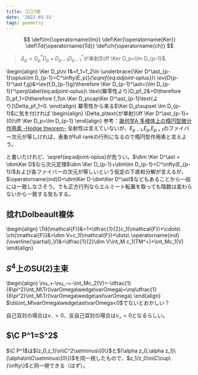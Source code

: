 ```yaml
---
title: 江口7章
date: '2022-03-31'
tags: geometry
---
```


$$
\def\Im{\operatorname{Im}}
\def\Ker{\operatorname{Ker}}
\def\Td{\operatorname{Td}}
\def\ch{\operatorname{ch}}
$$

> $\Delta_p=D_p^\ast D_p+D_{p-1}D^\ast_{p-1}$が単射$\iff \Ker D_p=\Im D_{p-1}$.

\begin{align}
  \Ker D_p\ni f&=f_1+f_2\in \underbrace{\Ker D^\ast_{p-1}\oplus\Im D_{p-1}=C^\infty(E_p)}_{\eqref{eq:adjoint-oplus}}\\
  \ev{D_{p-1}^\ast f,g}&=\ev{f,D_{p-1}g}\therefore \Ker D_{p-1}^\ast=(\Im D_{p-1})^\perp\label{eq:adjoint-oplus}\\
  \text{冪零性より}D_pf_2&=0\therefore D_pf_1=0\therefore f_1\in \Ker D_p\cap\Ker D^\ast_{p-1}\text{より}\Delta_pf_1=0.
\end{align}
冪零性から来る$\Ker D_p\supset \Im D_{p-1}$に気を付ければ
\begin{align}
  \Delta_p\text{が単射}\iff \Ker D^\ast_{p-1}=\{0\}\iff \Ker D_p=\Im D_{p-1}
\end{align}
参考：[幾何学A 多様体上の楕円型微分作用素 -Hodge theorem-](http://www.f.waseda.jp/homma_yasushi/homma2/download/hodge-kougi.pdf)
全射性は言えていないが、$E_{p-1}$,$E_p$,$E_{p+1}$のファイバー次元が等しければ、表象がfull rankの行列になるので楕円型作用素と言えよう。

と書いたけれど、\eqref{eq:adjoint-oplus}が危うい。$\dim \Ker D^\ast = \dim\Ker D$なら次元定理$\dim \Ker D_{p-1}+\dim\Im D_{p-1}=C^\infty(E_{p-1})$および各ファイバーの次元が等しいという仮定の下直和分解が言えるが、$\operatorname{ind}D=\dim\Ker D-\dim\Ker D^\ast$などもあることから一般には一致しなさそう。でも正方行列ならエルミート転置を取っても階数は変わらないから一致する気もする。

## 捻れDolbeault複体

\begin{align}
  \Td(\mathcal{F})&=1+\dfrac{1}{2}c_1(\mathcal{F})+\cdots\\
  \ch{\mathcal{F}}&=\dim V+c_1(\mathcal{F})+\dots\\
  \operatorname{ind}(\overline{\partial}_V)&=\dfrac{1}{2}\dim V\int_M c_1(TM^+)+\int_Mc_1(V)
\end{align}

## $S^4$上の$\mathrm{SU}(2)$主束

\begin{align}
  \nu_+-\nu_-=-\int_Mc_2(V)=-\dfrac{1}{8\pi^2}\int_M\Tr(\varOmega\wedge\varOmega)=\mp\dfrac{1}{8\pi^2}\int_M\Tr(\varOmega\wedge\ast\varOmega)
\end{align}
$\ds\int_M\varOmega\wedge\ast\varOmega<0$でないとおかしい？

自己双対の場合は$\nu_-=0$、反自己双対の場合は$\nu_+=0$となるらしい。

## $\C P^1=S^2$

$\C P^1$は$(z_0,z_1)\in\C^2\setminus\{0\}$と$(\alpha z_0,\alpha z_1)\ (\alpha\in\C\setminus\{0\})$を同一視したもので、$z_1/z_0\in\C\cup\{\infty\}$と同一視できる（はず）。